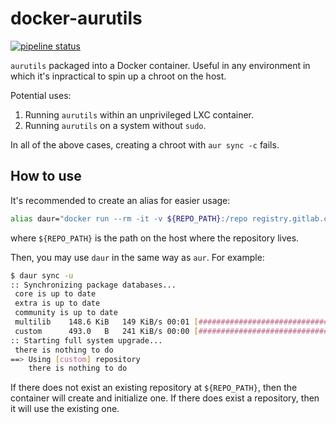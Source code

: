# docker-aurutils

[![pipeline status](https://gitlab.com/geraldwuhoo/docker-aurutils/badges/master/pipeline.svg)](https://gitlab.com/geraldwuhoo/docker-aurutils/-/commits/master)

`aurutils` packaged into a Docker container. Useful in any environment in which it's inpractical to spin up a chroot on the host.

Potential uses:
1. Running `aurutils` within an unprivileged LXC container.
1. Running `aurutils` on a system without `sudo`.

In all of the above cases, creating a chroot with `aur sync -c` fails.

## How to use

It's recommended to create an alias for easier usage:

```sh
alias daur="docker run --rm -it -v ${REPO_PATH}:/repo registry.gitlab.com/geraldwuhoo/docker-aurutils:latest aur"
```

where `${REPO_PATH}` is the path on the host where the repository lives.

Then, you may use `daur` in the same way as `aur`. For example:

```sh
$ daur sync -u
:: Synchronizing package databases...
 core is up to date
 extra is up to date
 community is up to date
 multilib    148.6 KiB   149 KiB/s 00:01 [################################] 100%
 custom      493.0   B   241 KiB/s 00:00 [################################] 100%
:: Starting full system upgrade...
 there is nothing to do
==> Using [custom] repository
    there is nothing to do
```

If there does not exist an existing repository at `${REPO_PATH}`, then the container will create and initialize one. If there does exist a repository, then it will use the existing one.
